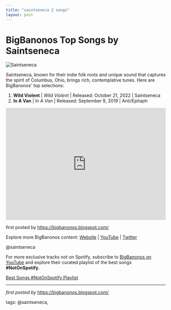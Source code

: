 ```yaml
---
title: "saintseneca 2 songs"
layout: post
---
```

<h1>BigBanonos Top Songs by Saintseneca</h1>
<img src="https://i.ytimg.com/vi/X8hnp9M4JCo/hq720.jpg?sqp=-oaymwEhCK4FEIIDSFryq4qpAxMIARUAAAAAGAElAADIQj0AgKJD&rs=AOn4CLCsTK-wrL8VbNyGaaRumBu1uvPurg" alt="Saintseneca"> <p>Saintseneca, known for their indie folk roots and unique sound that captures the spirit of Columbus, Ohio, brings rich, contemplative tunes. Here are BigBanonos' top selections:</p> <ol> <li><strong>Wild Violent</strong> | <em>Wild Violent</em> | Released: October 21, 2022 | Saintseneca</li> <li><strong>In A Van</strong> | <em>In A Van</em> | Released: September 9, 2019 | Anti/Epitaph</li>
</ol> <div> <iframe src="https://open.spotify.com/embed/playlist/1KkSkuDwr7sAAp5FRr7rZJ?utm_source=generator" width="100%" height="352" frameborder="0" allow="autoplay; clipboard-write; encrypted-media; fullscreen; picture-in-picture" loading="lazy"></iframe>
</div> <p>first posted by <a href="https://bigbanonos.blogspot.com/">https://bigbanonos.blogspot.com/</a></p> <div> <p>Explore more BigBanonos content: <a href="https://bigbanonos.blogspot.com/">Website</a> | <a href="https://www.youtube.com/@BigBanonos">YouTube</a> | <a href="https://x.com/bigbanonos">Twitter</a></p>
</div> <!-- Tags -->
<p>@saintseneca</p>


<!--Subscribe and Playlist Links-->
<div>
    <p>For more exclusive tracks not on Spotify, subscribe to <a href="https://www.youtube.com/@BigBanonos" target="_blank">BigBanonos on YouTube</a> and explore their curated playlist of the best songs <strong>#NotOnSpotify</strong>.</p>
    <p><a href="https://www.youtube.com/playlist?list=PLtuNtuTatqI0kFahUCbtbfenC_ET5O_tr" target="_blank">Best Songs #NotOnSpotify Playlist<br /></a></p></div>

<hr />

<p><em>first posted by</em> <a href="https://bigbanonos.blogspot.com/" rel="noopener" target="_new">https://bigbanonos.blogspot.com/</a></p>

<p>tags: @saintseneca,</p>
